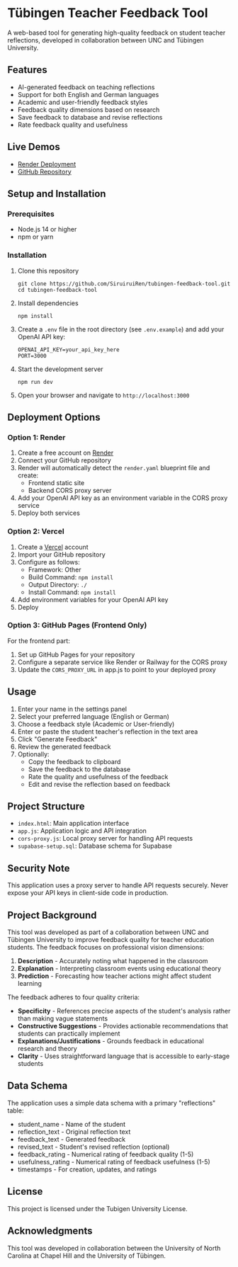 # Tübingen Teacher Feedback Tool

A web-based tool for generating high-quality feedback on student teacher reflections, developed in collaboration between UNC and Tübingen University.

## Features

- AI-generated feedback on teaching reflections
- Support for both English and German languages
- Academic and user-friendly feedback styles
- Feedback quality dimensions based on research
- Save feedback to database and revise reflections
- Rate feedback quality and usefulness

## Live Demos

- [Render Deployment](https://tubingen-feedback-tool.onrender.com)
- [GitHub Repository](https://github.com/SiruiruiRen/tubingen-feedback-tool)

## Setup and Installation

### Prerequisites

- Node.js 14 or higher
- npm or yarn

### Installation

1. Clone this repository
   ```
   git clone https://github.com/SiruiruiRen/tubingen-feedback-tool.git
   cd tubingen-feedback-tool
   ```

2. Install dependencies
   ```
   npm install
   ```

3. Create a `.env` file in the root directory (see `.env.example`) and add your OpenAI API key:
   ```
   OPENAI_API_KEY=your_api_key_here
   PORT=3000
   ```

4. Start the development server
   ```
   npm run dev
   ```

5. Open your browser and navigate to `http://localhost:3000`

## Deployment Options

### Option 1: Render

1. Create a free account on [Render](https://render.com)
2. Connect your GitHub repository 
3. Render will automatically detect the `render.yaml` blueprint file and create:
   - Frontend static site
   - Backend CORS proxy server
4. Add your OpenAI API key as an environment variable in the CORS proxy service
5. Deploy both services

### Option 2: Vercel

1. Create a [Vercel](https://vercel.com) account
2. Import your GitHub repository
3. Configure as follows:
   - Framework: Other
   - Build Command: `npm install`
   - Output Directory: `./`
   - Install Command: `npm install`
4. Add environment variables for your OpenAI API key
5. Deploy

### Option 3: GitHub Pages (Frontend Only)

For the frontend part:
1. Set up GitHub Pages for your repository
2. Configure a separate service like Render or Railway for the CORS proxy
3. Update the `CORS_PROXY_URL` in app.js to point to your deployed proxy

## Usage

1. Enter your name in the settings panel
2. Select your preferred language (English or German)
3. Choose a feedback style (Academic or User-friendly)
4. Enter or paste the student teacher's reflection in the text area
5. Click "Generate Feedback"
6. Review the generated feedback
7. Optionally:
   - Copy the feedback to clipboard
   - Save the feedback to the database
   - Rate the quality and usefulness of the feedback
   - Edit and revise the reflection based on feedback

## Project Structure

- `index.html`: Main application interface
- `app.js`: Application logic and API integration
- `cors-proxy.js`: Local proxy server for handling API requests
- `supabase-setup.sql`: Database schema for Supabase

## Security Note

This application uses a proxy server to handle API requests securely. Never expose your API keys in client-side code in production.

## Project Background

This tool was developed as part of a collaboration between UNC and Tübingen University to improve feedback quality for teacher education students. The feedback focuses on professional vision dimensions:

1. **Description** - Accurately noting what happened in the classroom
2. **Explanation** - Interpreting classroom events using educational theory
3. **Prediction** - Forecasting how teacher actions might affect student learning

The feedback adheres to four quality criteria:
- **Specificity** - References precise aspects of the student's analysis rather than making vague statements
- **Constructive Suggestions** - Provides actionable recommendations that students can practically implement
- **Explanations/Justifications** - Grounds feedback in educational research and theory
- **Clarity** - Uses straightforward language that is accessible to early-stage students

## Data Schema

The application uses a simple data schema with a primary "reflections" table:
- student_name - Name of the student
- reflection_text - Original reflection text
- feedback_text - Generated feedback
- revised_text - Student's revised reflection (optional)
- feedback_rating - Numerical rating of feedback quality (1-5)
- usefulness_rating - Numerical rating of feedback usefulness (1-5)
- timestamps - For creation, updates, and ratings

## License

This project is licensed under the Tubigen University License.

## Acknowledgments

This tool was developed in collaboration between the University of North Carolina at Chapel Hill and the University of Tübingen. 